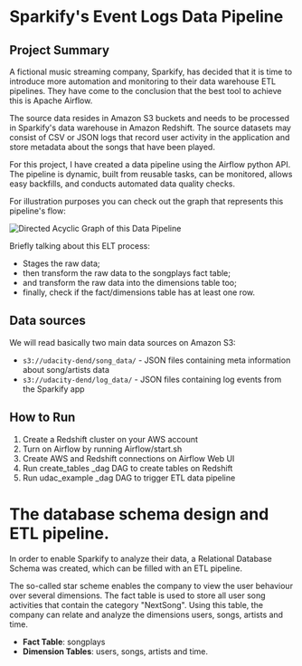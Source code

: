 # Sparkify's Event Logs Data Pipeline

## Project Summary

A fictional music streaming company, Sparkify, has decided that it is time to introduce more automation and monitoring to their data warehouse ETL pipelines. They have come to the conclusion that the best tool to achieve this is Apache Airflow.

The source data resides in Amazon S3 buckets and needs to be processed in Sparkify's data warehouse in Amazon Redshift. The source datasets may consist of CSV or JSON logs that record user activity in the application and store metadata about the songs that have been played.

For this project, I have created a data pipeline using the Airflow python API. The pipeline is dynamic, built from reusable tasks, can be monitored, allows easy backfills, and conducts automated data quality checks.

For illustration purposes you can check out the graph that represents this pipeline's flow:

![Directed Acyclic Graph of this Data Pipeline](https://raw.githubusercontent.com/gabfr/data-engineering-nanodegree/master/4-data-pipelines-with-airflow/L4_project/images/dag.png)

Briefly talking about this ELT process: 
 - Stages the raw data;
 - then transform the raw data to the songplays fact table;
 - and transform the raw data into the dimensions table too;
 - finally, check if the fact/dimensions table has at least one row.

## Data sources

We will read basically two main data sources on Amazon S3:

 - `s3://udacity-dend/song_data/` - JSON files containing meta information about song/artists data
 - `s3://udacity-dend/log_data/` - JSON files containing log events from the Sparkify app

## How to Run
1. Create a Redshift cluster on your AWS account
2. Turn on Airflow by running Airflow/start.sh
3. Create AWS and Redshift connections on Airflow Web UI
4. Run create_tables _dag DAG to create tables on Redshift
5. Run udac_example _dag DAG to trigger ETL data pipeline

 
# The database schema design and ETL pipeline.

In order to enable Sparkify to analyze their data, a Relational Database Schema was created, which can be filled with an ETL pipeline.

The so-called star scheme enables the company to view the user behaviour over several dimensions.
The fact table is used to store all user song activities that contain the category "NextSong". Using this table, the company can relate and analyze the dimensions users, songs, artists and time.

* **Fact Table**: songplays
* **Dimension Tables**: users, songs, artists and time.

 
